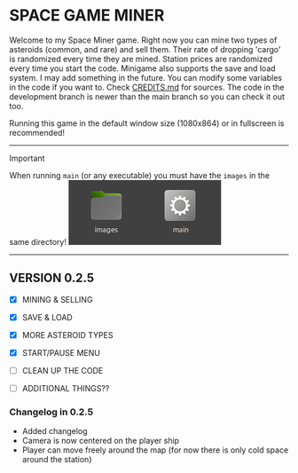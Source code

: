 # SPACE GAME MINER

Welcome to my Space Miner game. Right now you can mine two types of asteroids (common, and rare) and sell them.
Their rate of dropping 'cargo' is randomized every time they are mined. Station prices are randomized every time you start the code.
Minigame also supports the save and load system. I may add something in the future. You can modify some variables in the code if you want to.
Check [CREDITS.md](CREDITS.md) for sources. The code in the development branch is newer than the main branch so you can check it out too.

Running this game in the default window size (1080x864) or in fullscreen is recommended!

---
>[!IMPORTANT]
> When running `main` (or any executable) you must have the `images` in the same directory!
> ![Folder structure image](/README_images/location.png "images directory and an executable in same directory")

---
## VERSION 0.2.5
- [x] MINING & SELLING
- [x] SAVE & LOAD
- [X] MORE ASTEROID TYPES
- [X] START/PAUSE MENU
- [ ] CLEAN UP THE CODE
- [ ] ADDITIONAL THINGS??


### Changelog in 0.2.5
- Added changelog
- Camera is now centered on the player ship 
- Player can move freely around the map (for now there is only cold space around the station)